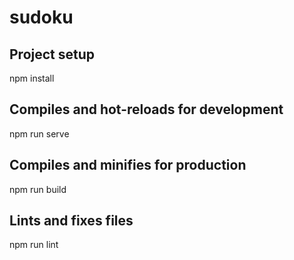 # sudoku

## Project setup

npm install

## Compiles and hot-reloads for development

npm run serve

## Compiles and minifies for production

npm run build

## Lints and fixes files

npm run lint
